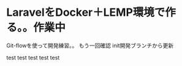 # LaravelをDocker＋LEMP環境で作る。。作業中

Git-flowを使って開発練習。。
もう一回確認
init開発ブランチから更新

test
test
test
test
test



